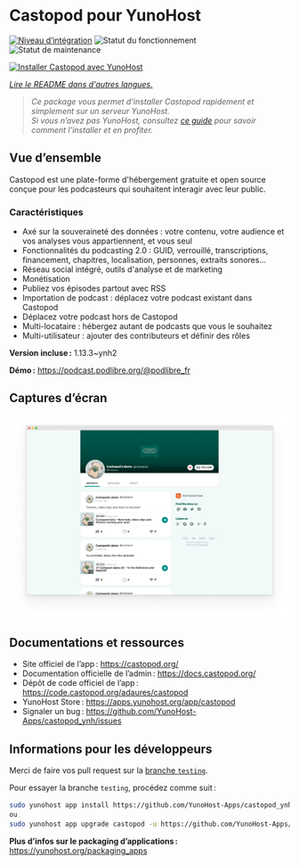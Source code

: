 <!--
Nota bene : ce README est automatiquement généré par <https://github.com/YunoHost/apps/tree/master/tools/readme_generator>
Il NE doit PAS être modifié à la main.
-->

# Castopod pour YunoHost

[![Niveau d’intégration](https://apps.yunohost.org/badge/integration/castopod)](https://ci-apps.yunohost.org/ci/apps/castopod/)
![Statut du fonctionnement](https://apps.yunohost.org/badge/state/castopod)
![Statut de maintenance](https://apps.yunohost.org/badge/maintained/castopod)

[![Installer Castopod avec YunoHost](https://install-app.yunohost.org/install-with-yunohost.svg)](https://install-app.yunohost.org/?app=castopod)

*[Lire le README dans d'autres langues.](./ALL_README.md)*

> *Ce package vous permet d’installer Castopod rapidement et simplement sur un serveur YunoHost.*  
> *Si vous n’avez pas YunoHost, consultez [ce guide](https://yunohost.org/install) pour savoir comment l’installer et en profiter.*

## Vue d’ensemble

Castopod est une plate-forme d'hébergement gratuite et open source conçue pour les podcasteurs qui souhaitent interagir avec leur public.


### Caractéristiques

- Axé sur la souveraineté des données : votre contenu, votre audience et vos analyses vous appartiennent, et vous seul
- Fonctionnalités du podcasting 2.0 : GUID, verrouillé, transcriptions, financement, chapitres, localisation, personnes, extraits sonores…
- Réseau social intégré, outils d'analyse et de marketing
- Monétisation
- Publiez vos épisodes partout avec RSS
- Importation de podcast : déplacez votre podcast existant dans Castopod
- Déplacez votre podcast hors de Castopod
- Multi-locataire : hébergez autant de podcasts que vous le souhaitez
- Multi-utilisateur : ajouter des contributeurs et définir des rôles

**Version incluse :** 1.13.3~ynh2

**Démo :** <https://podcast.podlibre.org/@podlibre_fr>

## Captures d’écran

![Capture d’écran de Castopod](./doc/screenshots/screenshot.png)

## Documentations et ressources

- Site officiel de l’app : <https://castopod.org/>
- Documentation officielle de l’admin : <https://docs.castopod.org/>
- Dépôt de code officiel de l’app : <https://code.castopod.org/adaures/castopod>
- YunoHost Store : <https://apps.yunohost.org/app/castopod>
- Signaler un bug : <https://github.com/YunoHost-Apps/castopod_ynh/issues>

## Informations pour les développeurs

Merci de faire vos pull request sur la [branche `testing`](https://github.com/YunoHost-Apps/castopod_ynh/tree/testing).

Pour essayer la branche `testing`, procédez comme suit :

```bash
sudo yunohost app install https://github.com/YunoHost-Apps/castopod_ynh/tree/testing --debug
ou
sudo yunohost app upgrade castopod -u https://github.com/YunoHost-Apps/castopod_ynh/tree/testing --debug
```

**Plus d’infos sur le packaging d’applications :** <https://yunohost.org/packaging_apps>
